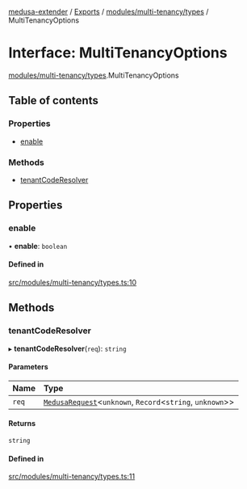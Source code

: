 [medusa-extender](../README.md) / [Exports](../modules.md) / [modules/multi-tenancy/types](../modules/modules_multi_tenancy_types.md) / MultiTenancyOptions

# Interface: MultiTenancyOptions

[modules/multi-tenancy/types](../modules/modules_multi_tenancy_types.md).MultiTenancyOptions

## Table of contents

### Properties

- [enable](modules_multi_tenancy_types.MultiTenancyOptions.md#enable)

### Methods

- [tenantCodeResolver](modules_multi_tenancy_types.MultiTenancyOptions.md#tenantcoderesolver)

## Properties

### enable

• **enable**: `boolean`

#### Defined in

[src/modules/multi-tenancy/types.ts:10](https://github.com/adrien2p/medusa-extender/blob/45a826d/src/modules/multi-tenancy/types.ts#L10)

## Methods

### tenantCodeResolver

▸ **tenantCodeResolver**(`req`): `string`

#### Parameters

| Name | Type |
| :------ | :------ |
| `req` | [`MedusaRequest`](../modules/core_types.md#medusarequest)<`unknown`, `Record`<`string`, `unknown`\>\> |

#### Returns

`string`

#### Defined in

[src/modules/multi-tenancy/types.ts:11](https://github.com/adrien2p/medusa-extender/blob/45a826d/src/modules/multi-tenancy/types.ts#L11)
